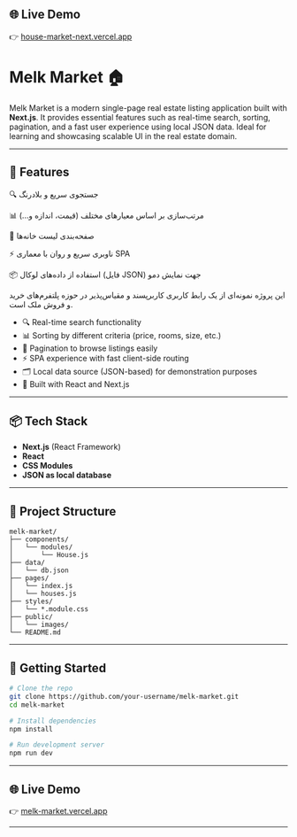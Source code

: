 ## 🌐 Live Demo

👉 [house-market-next.vercel.app](https://vercel.com/mohammadali-moradis-projects/house-market-next)


# Melk Market 🏠

Melk Market is a modern single-page real estate listing application built with **Next.js**. It provides essential features such as real-time search, sorting, pagination, and a fast user experience using local JSON data. Ideal for learning and showcasing scalable UI in the real estate domain.

---

## 🚀 Features

🔍 جستجوی سریع و بلادرنگ

📊 مرتب‌سازی بر اساس معیارهای مختلف (قیمت، اندازه و...)

📄 صفحه‌بندی لیست خانه‌ها

⚡ ناوبری سریع و روان با معماری SPA

📦 استفاده از داده‌های لوکال (فایل JSON) جهت نمایش دمو

این پروژه نمونه‌ای از یک رابط کاربری کاربرپسند و مقیاس‌پذیر در حوزه پلتفرم‌های خرید و فروش ملک است.



- 🔍 Real-time search functionality  
- 📊 Sorting by different criteria (price, rooms, size, etc.)  
- 📄 Pagination to browse listings easily  
- ⚡ SPA experience with fast client-side routing  
- 🗂 Local data source (JSON-based) for demonstration purposes  
- 🎨 Built with React and Next.js  

---

## 📦 Tech Stack

- **Next.js** (React Framework)  
- **React**  
- **CSS Modules**  
- **JSON as local database**  

---

## 📁 Project Structure

```
melk-market/
├── components/
│   └── modules/
│       └── House.js
├── data/
│   └── db.json
├── pages/
│   └── index.js
│   └── houses.js
├── styles/
│   └── *.module.css
├── public/
│   └── images/
└── README.md
```

---

## 📍 Getting Started

```bash
# Clone the repo
git clone https://github.com/your-username/melk-market.git
cd melk-market

# Install dependencies
npm install

# Run development server
npm run dev
```

---

## 🌐 Live Demo

👉 [melk-market.vercel.app](https://melk-market.vercel.app)

---
